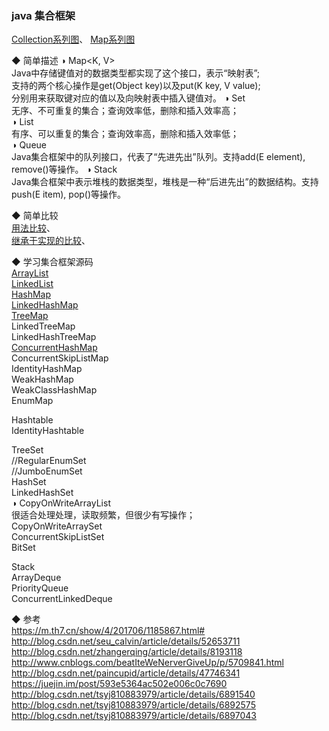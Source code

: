 ### java 集合框架

[Collection系列图](ImageFiles/Collection_001.png)、 [Map系列图](ImageFiles/Collection_002.png)  

◆ 简单描述 
◑ Map<K, V>    
Java中存储键值对的数据类型都实现了这个接口，表示“映射表”;  
支持的两个核心操作是get(Object key)以及put(K key, V value);  
分别用来获取键对应的值以及向映射表中插入键值对。
◑ Set<E>  
无序、不可重复的集合；查询效率低，删除和插入效率高；     
◑ List<E>  
有序、可以重复的集合；查询效率高，删除和插入效率低；      
◑ Queue<E>  
Java集合框架中的队列接口，代表了“先进先出”队列。支持add(E element), remove()等操作。
◑ Stack<E>  
Java集合框架中表示堆栈的数据类型，堆栈是一种“后进先出”的数据结构。支持push(E item), pop()等操作。

◆ 简单比较  
[用法比较](Compare/Collection_MapTableSet_01.md)、  
[继承于实现的比较](Compare/Collection_MapTableSet_02.md)、  

◆ 学习集合框架源码  
[ArrayList](List_ArrayList.md)    
[LinkedList](List_LinkedList.md)      
[HashMap](HashMap/HashMap.md)    
[LinkedHashMap](LinkedHashMap/LinkedHashMap.md)    
[TreeMap](Map_TreeMap.md)    
LinkedTreeMap  
LinkedHashTreeMap  
[ConcurrentHashMap](Map_ConcurrentHashMap.md)  
ConcurrentSkipListMap  
IdentityHashMap  
WeakHashMap  
WeakClassHashMap  
EnumMap  

Hashtable  
IdentityHashtable  

TreeSet  
//RegularEnumSet  
//JumboEnumSet  
HashSet  
LinkedHashSet  
◑ CopyOnWriteArrayList  
很适合处理处理，读取频繁，但很少有写操作；  
CopyOnWriteArraySet  
ConcurrentSkipListSet  
BitSet  

Stack  
ArrayDeque  
PriorityQueue  
ConcurrentLinkedDeque  

◆ 参考  
https://m.th7.cn/show/4/201706/1185867.html#  
http://blog.csdn.net/seu_calvin/article/details/52653711  
http://blog.csdn.net/zhangerqing/article/details/8193118  
http://www.cnblogs.com/beatIteWeNerverGiveUp/p/5709841.html  
http://blog.csdn.net/paincupid/article/details/47746341  
https://juejin.im/post/593e5364ac502e006c0c7690  
http://blog.csdn.net/tsyj810883979/article/details/6891540  
http://blog.csdn.net/tsyj810883979/article/details/6892575  
http://blog.csdn.net/tsyj810883979/article/details/6897043  

